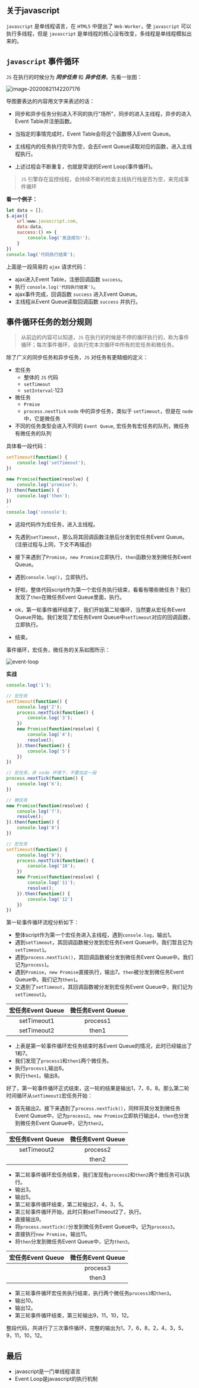 ## 关于javascript

`javascript` 是单线程语言，在 `HTML5` 中提出了 `Web-Worker`，使 `javascript` 可以执行多线程，但是 `javascript` 是单线程的核心没有改变，多线程是单线程模拟出来的。

##  `javascript` 事件循环

`JS` 在执行的时候分为 ***同步任务*** 和 ***异步任务***，先看一张图：

![image-20200821142207176](../imgs/image-20200821142207176.png)



导图要表达的内容用文字来表述的话：

- 同步和异步任务分别进入不同的执行"场所"，同步的进入主线程，异步的进入Event Table并注册函数。

- 当指定的事情完成时，Event Table会将这个函数移入Event Queue。

- 主线程内的任务执行完毕为空，会去Event Queue读取对应的函数，进入主线程执行。

- 上述过程会不断重复，也就是常说的Event Loop(事件循环)。

> `JS` 引擎存在监控线程，会持续不断的检查主线执行栈是否为空，来完成事件循环

**看一个例子：**

```js
let data = [];
$.ajax({
    url:www.javascript.com,
    data:data,
    success:() => {
        console.log('发送成功!');
    }
})
console.log('代码执行结束');
```

上面是一段简易的 `ajax` 请求代码：

- ajax进入Event Table，注册回调函数 `success`。
- 执行 `console.log('代码执行结束')`。
- ajax事件完成，回调函数 `success` 进入Event Queue。
- 主线程从Event Queue读取回调函数 `success` 并执行。

## 事件循环任务的划分规则

> 从前边的内容可以知道，`JS` 在执行的时候是不停的循环执行的，称为事件循环；每次事件循环，会执行完本次循环中所有的宏任务和微任务。

除了广义的同步任务和异步任务，`JS` 对任务有更精细的定义：

- 宏任务
  - 整体的 `JS` 代码
  - `setTimeout`
  - `setInterval`·123
- 微任务
  - `Prmise`
  - `process.nextTick` `node` 中的异步任务，类似于 `setTimeout`，但是在 `node` 中，它是微任务
- 不同的任务类型会进入不同的 `Event Queue`,  宏任务有宏任务的队列，微任务有微任务的队列

具体看一段代码：

```js
setTimeout(function() {
    console.log('setTimeout');
})

new Promise(function(resolve) {
    console.log('promise');
}).then(function() {
    console.log('then');
})
- 
console.log('console');
```

- 这段代码作为宏任务，进入主线程。

- 先遇到`setTimeout`，那么将其回调函数注册后分发到宏任务Event Queue。(注册过程与上同，下文不再描述)

- 接下来遇到了`Promise`，`new Promise`立即执行，`then`函数分发到微任务Event Queue。

- 遇到`console.log()`，立即执行。

- 好啦，整体代码script作为第一个宏任务执行结束，看看有哪些微任务？我们发现了`then`在微任务Event Queue里面，执行。

- ok，第一轮事件循环结束了，我们开始第二轮循环，当然要从宏任务Event Queue开始。我们发现了宏任务Event Queue中`setTimeout`对应的回调函数，立即执行。

- 结束。

事件循环，宏任务，微任务的关系如图所示：

![event-loop](../imgs/event-loop.png)

**实战**

```js
console.log('1');

// 宏任务
setTimeout(function() {
    console.log('2');
    process.nextTick(function() {
        console.log('3');
    })
    new Promise(function(resolve) {
        console.log('4');
        resolve();
    }).then(function() {
        console.log('5')
    })
})

// 宏任务，非 node 环境下，不要加这一段
process.nextTick(function() {
    console.log('6');
})

// 微任务
new Promise(function(resolve) {
    console.log('7');
    resolve();
}).then(function() {
    console.log('8')
})

// 宏任务
setTimeout(function() {
    console.log('9');
    process.nextTick(function() {
        console.log('10');
    })
    new Promise(function(resolve) {
        console.log('11');
        resolve();
    }).then(function() {
        console.log('12')
    })
})
```

第一轮事件循环流程分析如下：

- 整体script作为第一个宏任务进入主线程，遇到`console.log`，输出1。
- 遇到`setTimeout`，其回调函数被分发到宏任务Event Queue中。我们暂且记为`setTimeout1`。
- 遇到`process.nextTick()`，其回调函数被分发到微任务Event Queue中。我们记为`process1`。
- 遇到`Promise`，`new Promise`直接执行，输出7。`then`被分发到微任务Event Queue中。我们记为`then1`。
- 又遇到了`setTimeout`，其回调函数被分发到宏任务Event Queue中，我们记为`setTimeout2`。

| 宏任务Event Queue | 微任务Event Queue |
| :---------------: | :---------------: |
|    setTimeout1    |     process1      |
|    setTimeout2    |       then1       |

- 上表是第一轮事件循环宏任务结束时各Event Queue的情况，此时已经输出了1和7。
- 我们发现了`process1`和`then1`两个微任务。
- 执行`process1`,输出6。
- 执行`then1`，输出8。

好了，第一轮事件循环正式结束，这一轮的结果是输出1，7，6，8。那么第二轮时间循环从`setTimeout1`宏任务开始：

- 首先输出2。接下来遇到了`process.nextTick()`，同样将其分发到微任务Event Queue中，记为`process2`。`new Promise`立即执行输出4，`then`也分发到微任务Event Queue中，记为`then2`。

| 宏任务Event Queue | 微任务Event Queue |
| :---------------: | :---------------: |
|    setTimeout2    |     process2      |
|                   |       then2       |

- 第二轮事件循环宏任务结束，我们发现有`process2`和`then2`两个微任务可以执行。
- 输出3。
- 输出5。
- 第二轮事件循环结束，第二轮输出2，4，3，5。
- 第三轮事件循环开始，此时只剩setTimeout2了，执行。
- 直接输出9。
- 将`process.nextTick()`分发到微任务Event Queue中。记为`process3`。
- 直接执行`new Promise`，输出11。
- 将`then`分发到微任务Event Queue中，记为`then3`。

| 宏任务Event Queue | 微任务Event Queue |
| :---------------: | :---------------: |
|                   |     process3      |
|                   |       then3       |

- 第三轮事件循环宏任务执行结束，执行两个微任务`process3`和`then3`。
- 输出10。
- 输出12。
- 第三轮事件循环结束，第三轮输出9，11，10，12。

整段代码，共进行了三次事件循环，完整的输出为1，7，6，8，2，4，3，5，9，11，10，12。

## 最后

- javascript是一门单线程语言
- Event Loop是javascript的执行机制